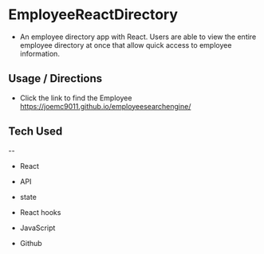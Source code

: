# EmployeeReactDirectory

* An employee directory app with React. Users are able to view the entire employee directory at once that allow quick access to employee information.


## Usage / Directions
* Click the link to find the Employee https://joemc9011.github.io/employeesearchengine/


## Tech Used
--
* React
* API
* state
* React hooks

* JavaScript
* Github



